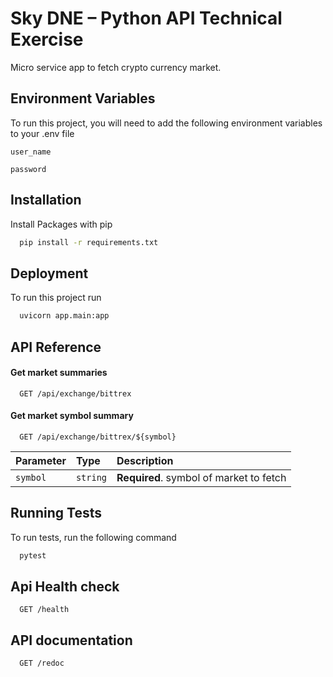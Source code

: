 # Sky DNE – Python API Technical Exercise

Micro service app to fetch crypto currency market.



## Environment Variables

To run this project, you will need to add the following environment variables to your .env file

`user_name`

`password`


## Installation

Install Packages with pip

```bash
  pip install -r requirements.txt
```
    
## Deployment

To run this project run

```bash
  uvicorn app.main:app
```


## API Reference

#### Get market summaries

```http
  GET /api/exchange/bittrex
```

#### Get market symbol summary

```http
  GET /api/exchange/bittrex/${symbol}
```

| Parameter | Type     | Description                       |
| :-------- | :------- | :-------------------------------- |
| `symbol`      | `string` | **Required**. symbol of market to fetch |



## Running Tests

To run tests, run the following command

```bash
  pytest
```

## Api Health check

```http
  GET /health
```

## API documentation

```http
  GET /redoc
```

